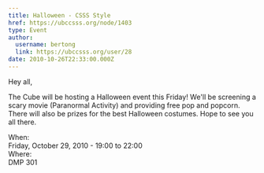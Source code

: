 ```yaml
---
title: Halloween - CSSS Style 
href: https://ubccsss.org/node/1403
type: Event
author:
  username: bertong
  link: https://ubccsss.org/user/28
date: 2010-10-26T22:33:00.000Z
---
```


<div class="field field-name-body field-type-text-with-summary field-label-hidden"><div class="field-items"><div class="field-item even"><p>Hey all,</p>
<p>The Cube will be hosting a Halloween event this Friday! We&apos;ll be screening a scary movie (Paranormal Activity) and providing free pop and popcorn. There will also be prizes for the best Halloween costumes. Hope to see you all there.</p>
</div></div></div><div class="field field-name-field-dates field-type-datetime field-label-above"><div class="field-label">When:&#xA0;</div><div class="field-items"><div class="field-item even"><span class="date-display-single">Friday, October 29, 2010 - <span class="date-display-range"><span class="date-display-start">19:00</span> to <span class="date-display-end">22:00</span></span></span></div></div></div><div class="field field-name-field-location field-type-text field-label-above"><div class="field-label">Where:&#xA0;</div><div class="field-items"><div class="field-item even">DMP 301</div></div></div>    <footer>
          </footer>